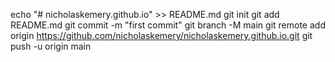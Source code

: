 echo "# nicholaskemery.github.io" >> README.md
git init
git add README.md
git commit -m "first commit"
git branch -M main
git remote add origin https://github.com/nicholaskemery/nicholaskemery.github.io.git
git push -u origin main
